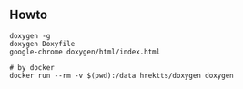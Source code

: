 ## Howto

    doxygen -g
    doxygen Doxyfile
    google-chrome doxygen/html/index.html

    # by docker
    docker run --rm -v $(pwd):/data hrektts/doxygen doxygen